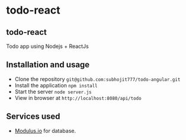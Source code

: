 # todo-react
todo-react
-----------
Todo app using Nodejs + ReactJs

Installation and usage
-----------------------
- Clone the repository `git@github.com:subhojit777/todo-angular.git`
- Install the application `npm install`
- Start the server `node server.js`
- View in browser at `http://localhost:8080/api/todo`

Services used
-------------
- [Modulus.io](https://modulus.io/) for database.
